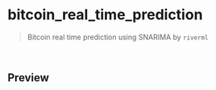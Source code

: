 # bitcoin_real_time_prediction

>Bitcoin real time prediction using SNARIMA by ```riverml```

<br>

## Preview

